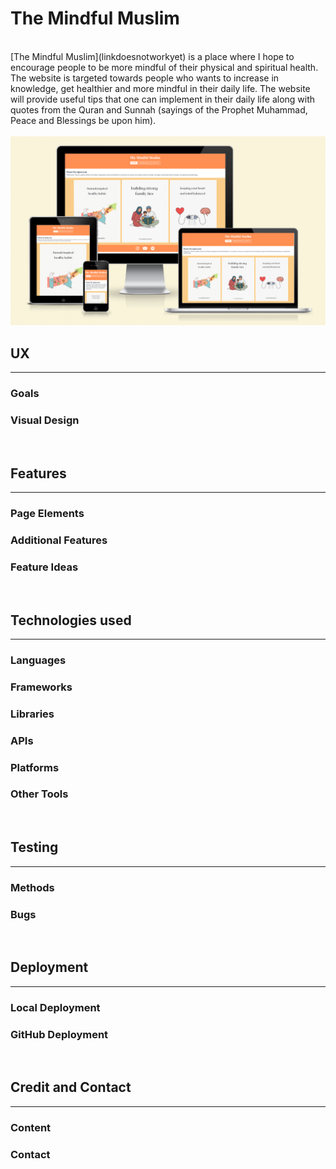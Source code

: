<h1>The Mindful Muslim</h1>
<br>
[The Mindful Muslim](linkdoesnotworkyet) is a place where I hope to encourage people to be more mindful of their physical and spiritual health. The website is targeted towards people who wants to increase in knowledge, get healthier and more mindful in their daily life. The website will provide useful tips that one can implement in their daily life along with quotes from the Quran and Sunnah (sayings of the Prophet Muhammad, Peace and Blessings be upon him). 
<br>
<br>
<img src="assets/images/homepage.png" alt="Homepage view on different devices">
<br>
<h2>UX</h2>
<hr>
<h3>Goals</h3>
<h3>Visual Design</h3>
<br>

<h2>Features</h2>
<hr>
<h3>Page Elements</h3>
<h3>Additional Features</h3>
<h3>Feature Ideas</h3>
<br>

<h2>Technologies used</h2>
<hr>
<h3>Languages</h3>
<h3>Frameworks</h3>
<h3>Libraries</h3>
<h3>APIs</h3>
<h3>Platforms</h3>
<h3>Other Tools</h3>
<br>

<h2>Testing</h2>
<hr>
<h3>Methods</h3>
<h3>Bugs</h3>
<br>

<h2>Deployment</h2>
<hr>
<h3>Local Deployment</h3>
<h3>GitHub Deployment</h3>
<br>

<h2>Credit and Contact</h2>
<hr>
<h3>Content</h3>
<h3>Contact</h3>

